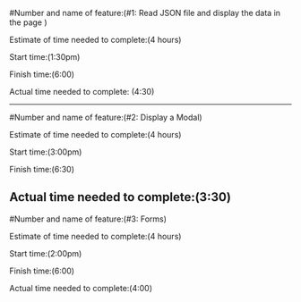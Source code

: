 #Number and name of feature:(#1: Read JSON file and display the data in the page  )

Estimate of time needed to complete:(4 hours)

Start time:(1:30pm)

Finish time:(6:00)

Actual time needed to complete: (4:30)

----------------

#Number and name of feature:(#2: Display a Modal)

Estimate of time needed to complete:(4 hours)

Start time:(3:00pm)

Finish time:(6:30)

Actual time needed to complete:(3:30)
------------------
#Number and name of feature:(#3: Forms)

Estimate of time needed to complete:(4 hours)

Start time:(2:00pm)

Finish time:(6:00)

Actual time needed to complete:(4:00)
